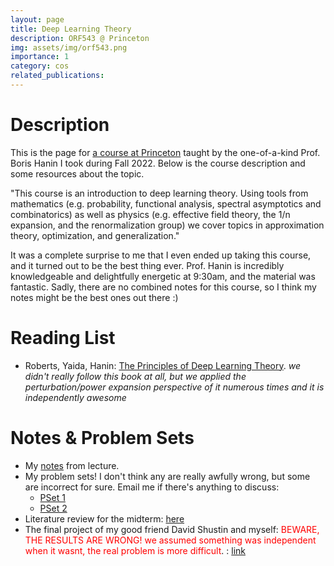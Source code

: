 ```yaml
---
layout: page
title: Deep Learning Theory
description: ORF543 @ Princeton
img: assets/img/orf543.png
importance: 1
category: cos
related_publications: 
---
```


# Description
This is the page for <a href="https://registrar.princeton.edu/course-offerings/course-details?term=1232&courseid=016128">a course at Princeton</a> taught by the one-of-a-kind Prof. Boris Hanin I took during Fall 2022. Below is the course description and some resources about the topic.

"This course is an introduction to deep learning theory. Using tools from mathematics (e.g. probability, functional analysis, spectral asymptotics and combinatorics) as well as physics (e.g. effective field theory, the 1/n expansion, and the renormalization group) we cover topics in approximation theory, optimization, and generalization."

It was a complete surprise to me that I even ended up taking this course, and it turned out to be the best thing ever. Prof. Hanin is incredibly knowledgeable and delightfully energetic at 9:30am, and the material was fantastic. Sadly, there are no combined notes for this course, so I think my notes might be the best ones out there :) 

# Reading List
- Roberts, Yaida, Hanin: <a href="https://arxiv.org/pdf/2106.10165.pdf">The Principles of Deep Learning Theory</a>. *we didn't really follow this book at all, but we applied the perturbation/power expansion perspective of it numerous times and it is independently awesome*

# Notes & Problem Sets
- My <a href="/assets/pdf/orf543/notes.pdf">notes</a> from lecture.
- My problem sets! I don't think any are really awfully wrong, but some are incorrect for sure. Email me if there's anything to discuss:
    - <a href="/assets/pdf/orf543/ps1.pdf">PSet 1</a>
    - <a href="/assets/pdf/orf543/ps2.pdf">PSet 2</a>
- Literature review for the midterm: <a href="/assets/pdf/orf543/litreview.pdf">here</a>
- The final project of my good friend David Shustin and myself: <span style="color:red">BEWARE, THE RESULTS ARE WRONG! we assumed something was independent when it wasnt, the real problem is more difficult</span>. : <a href="/assets/pdf/orf543/finalproject.pdf">link</a>
